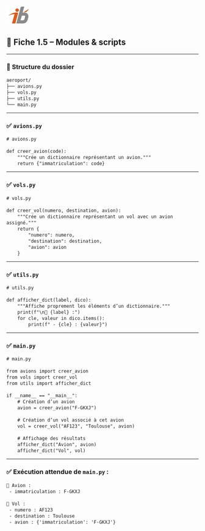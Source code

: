 ![Logo](images\logo.png)


## 🧩 Fiche 1.5 – Modules & scripts

---

### 📁 Structure du dossier

```
aeroport/
├── avions.py
├── vols.py
├── utils.py
└── main.py
```

---

### ✅ `avions.py`

```
# avions.py

def creer_avion(code):
    """Crée un dictionnaire représentant un avion."""
    return {"immatriculation": code}
```

---

### ✅ `vols.py`

```
# vols.py

def creer_vol(numero, destination, avion):
    """Crée un dictionnaire représentant un vol avec un avion assigné."""
    return {
        "numero": numero,
        "destination": destination,
        "avion": avion
    }
```

---

### ✅ `utils.py`

```
# utils.py

def afficher_dict(label, dico):
    """Affiche proprement les éléments d’un dictionnaire."""
    print(f"\n📄 {label} :")
    for cle, valeur in dico.items():
        print(f" - {cle} : {valeur}")
```

---

### ✅ `main.py`

```
# main.py

from avions import creer_avion
from vols import creer_vol
from utils import afficher_dict

if __name__ == "__main__":
    # Création d’un avion
    avion = creer_avion("F-GKXJ")

    # Création d’un vol associé à cet avion
    vol = creer_vol("AF123", "Toulouse", avion)

    # Affichage des résultats
    afficher_dict("Avion", avion)
    afficher_dict("Vol", vol)
```

---

### ✅ Exécution attendue de `main.py` :

```
📄 Avion :
 - immatriculation : F-GKXJ

📄 Vol :
 - numero : AF123
 - destination : Toulouse
 - avion : {'immatriculation': 'F-GKXJ'}
```
